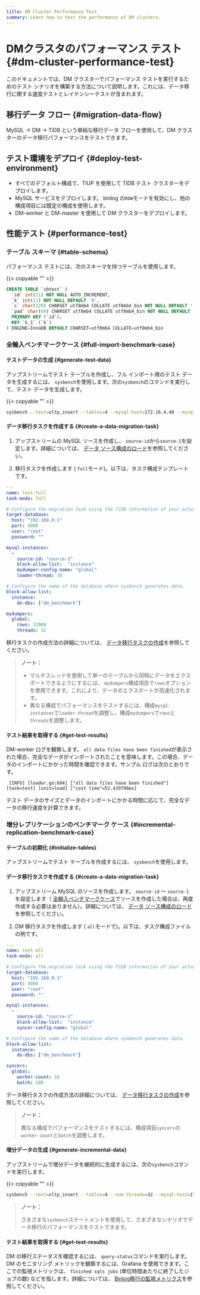 ```yaml
---
title: DM Cluster Performance Test
summary: Learn how to test the performance of DM clusters.
---
```


# DMクラスタのパフォーマンス テスト {#dm-cluster-performance-test}

このドキュメントでは、DM クラスターでパフォーマンス テストを実行するためのテスト シナリオを構築する方法について説明します。これには、データ移行に関する速度テストとレイテンシーテストが含まれます。

## 移行データ フロー {#migration-data-flow}

MySQL -&gt; DM -&gt; TiDB という単純な移行データ フローを使用して、DM クラスターのデータ移行パフォーマンスをテストできます。

## テスト環境をデプロイ {#deploy-test-environment}

-   すべてのデフォルト構成で、TiUP を使用して TiDB テスト クラスターをデプロイします。
-   MySQL サービスをデプロイします。 binlog の`ROW`モードを有効にし、他の構成項目には既定の構成を使用します。
-   DM-worker と DM-master を使用して DM クラスターをデプロイします。

## 性能テスト {#performance-test}

### テーブル スキーマ {#table-schema}

パフォーマンス テストには、次のスキーマを持つテーブルを使用します。

{{< copyable "" >}}

```sql
CREATE TABLE `sbtest` (
  `id` int(11) NOT NULL AUTO_INCREMENT,
  `k` int(11) NOT NULL DEFAULT '0',
  `c` char(120) CHARSET utf8mb4 COLLATE utf8mb4_bin NOT NULL DEFAULT '',
  `pad` char(60) CHARSET utf8mb4 COLLATE utf8mb4_bin NOT NULL DEFAULT '',
  PRIMARY KEY (`id`),
  KEY `k_1` (`k`)
) ENGINE=InnoDB DEFAULT CHARSET=utf8mb4 COLLATE=utf8mb4_bin
```

### 全輸入ベンチマークケース {#full-import-benchmark-case}

#### テストデータの生成 {#generate-test-data}

アップストリームでテスト テーブルを作成し、フル インポート用のテスト データを生成するには、 `sysbench`を使用します。次の`sysbench`のコマンドを実行して、テスト データを生成します。

{{< copyable "" >}}

```bash
sysbench --test=oltp_insert --tables=4 --mysql-host=172.16.4.40 --mysql-port=3306 --mysql-user=root --mysql-db=dm_benchmark --db-driver=mysql --table-size=50000000 prepare
```

#### データ移行タスクを作成する {#create-a-data-migration-task}

1.  アップストリームの MySQL ソースを作成し、 `source-id`から`source-1`を設定します。詳細については、 [データ ソース構成のロード](/dm/dm-manage-source.md#operate-data-source)を参照してください。

2.  移行タスクを作成します ( `full`モード)。以下は、タスク構成テンプレートです。

```yaml
---
name: test-full
task-mode: full

# Configure the migration task using the TiDB information of your actual test environment.
target-database:
  host: "192.168.0.1"
  port: 4000
  user: "root"
  password: ""

mysql-instances:
  -
    source-id: "source-1"
    block-allow-list:  "instance"
    mydumper-config-name: "global"
    loader-thread: 16

# Configure the name of the database where sysbench generates data.
block-allow-list:
  instance:
    do-dbs: ["dm_benchmark"]

mydumpers:
  global:
    rows: 32000
    threads: 32
```

移行タスクの作成方法の詳細については、 [データ移行タスクの作成](/dm/dm-create-task.md)を参照してください。

> **ノート：**
>
> -   マルチスレッドを使用して単一のテーブルから同時にデータをエクスポートできるようにするには、 `mydumpers`構成項目で`rows`オプションを使用できます。これにより、データのエクスポートが高速化されます。
> -   異なる構成でパフォーマンスをテストするには、構成`mysql-instances`で`loader-thread`を調整し、構成`mydumpers`で`rows`と`threads`を調整します。

#### テスト結果を取得する {#get-test-results}

DM-worker ログを観察します。 `all data files have been finished`が表示された場合、完全なデータがインポートされたことを意味します。この場合、データのインポートにかかった時間を確認できます。サンプル ログは次のとおりです。

```
 [INFO] [loader.go:604] ["all data files have been finished"] [task=test] [unit=load] ["cost time"=52.439796ms]
```

テスト データのサイズとデータのインポートにかかる時間に応じて、完全なデータの移行速度を計算できます。

### 増分レプリケーションのベンチマーク ケース {#incremental-replication-benchmark-case}

#### テーブルの初期化 {#initialize-tables}

アップストリームでテスト テーブルを作成するには、 `sysbench`を使用します。

#### データ移行タスクを作成する {#create-a-data-migration-task}

1.  アップストリーム MySQL のソースを作成します。 `source-id` ～ `source-1`を設定します（ [全輸入ベンチマークケース](#full-import-benchmark-case)でソースを作成した場合は、再度作成する必要はありません）。詳細については、 [データ ソース構成のロード](/dm/dm-manage-source.md#operate-data-source)を参照してください。

2.  DM 移行タスクを作成します ( `all`モードで)。以下は、タスク構成ファイルの例です。

```yaml
---
name: test-all
task-mode: all

# Configure the migration task using the TiDB information of your actual test environment.
target-database:
  host: "192.168.0.1"
  port: 4000
  user: "root"
  password: ""

mysql-instances:
  -
    source-id: "source-1"
    block-allow-list:  "instance"
    syncer-config-name: "global"

# Configure the name of the database where sysbench generates data.
block-allow-list:
  instance:
    do-dbs: ["dm_benchmark"]

syncers:
  global:
    worker-count: 16
    batch: 100
```

データ移行タスクの作成方法の詳細については、 [データ移行タスクの作成](/dm/dm-create-task.md)を参照してください。

> **ノート：**
>
> 異なる構成でパフォーマンスをテストするには、構成項目`syncers`の`worker-count`と`batch`を調整します。

#### 増分データの生成 {#generate-incremental-data}

アップストリームで増分データを継続的に生成するには、次の`sysbench`コマンドを実行します。

{{< copyable "" >}}

```bash
sysbench --test=oltp_insert --tables=4 --num-threads=32 --mysql-host=172.17.4.40 --mysql-port=3306 --mysql-user=root --mysql-db=dm_benchmark --db-driver=mysql --report-interval=10 --time=1800 run
```

> **ノート：**
>
> さまざまな`sysbench`ステートメントを使用して、さまざまなシナリオでデータ移行のパフォーマンスをテストできます。

#### テスト結果を取得する {#get-test-results}

DM の移行ステータスを確認するには、 `query-status`コマンドを実行します。 DM のモニタリング メトリックを観察するには、Grafana を使用できます。ここでの監視メトリックは、 `finished sqls jobs` (単位時間あたりに終了したジョブの数) などを指します。詳細については、 [Binlog移行の監視メトリクス](/dm/monitor-a-dm-cluster.md#binlog-replication)を参照してください。
